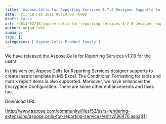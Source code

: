 ```yaml
---
title: 'Aspose.Cells for Reporting Services 1.7.0 Designer Supports to Create Matrix Templates in Excel'
date: Fri, 18 Feb 2011 05:10:00 +0000
draft: false
url: /2011/02/18/aspose-cells-for-reporting-services-1-7-0-designer-supports-to-create-matrix-templates-in-excel/
author: Amjad Sahi
summary: ''
tags: []
categories: ['Aspose.Cells Product Family']
---
```


We have released the Aspose.Cells for Reporting Services v1.7.0 for the users.

In this version, Aspose.Cells for Reporting Services designer supports to create matrix template in MS Excel. The Conditional Formatting for table and matrix report items is also supported. Moreover, we have enhanced the Encryption Configuration. There are some other enhancements and fixes too.

Download URL:

[http://www.aspose.com/community/files/52/ssrs-rendering-extensions/aspose.cells-for-reporting-services/entry286476.aspx][1]




[1]: http://www.aspose.com/community/files/52/ssrs-rendering-extensions/aspose.cells-for-reporting-services/entry286476.aspx




